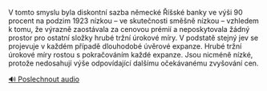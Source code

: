 
V tomto smyslu byla diskontní sazba německé Říšské banky ve výši 90 procent na podzim 1923 nízkou – ve skutečnosti směšně nízkou – vzhledem k tomu, že výrazně zaostávala za cenovou prémií a neposkytovala žádný prostor pro ostatní složky hrubé tržní úrokové míry. V podstatě stejný jev se projevuje v každém případě dlouhodobé úvěrové expanze. Hrubé tržní úrokové míry rostou s pokračováním každé expanze. Jsou nicméně nízké, protože nedosahují výše odpovídající dalšímu očekávanému zvyšování cen.

[🔊 Poslechnout audio](/data/7-paragraphs/audio/chapter_100/para_007-V-tomto-smyslu-byla-diskontn-sazba-nmeck-sk.mp3)
